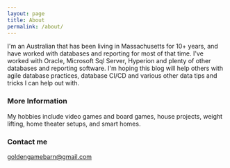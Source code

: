 ```yaml
---
layout: page
title: About
permalink: /about/
---
```


I'm an Australian that has been living in Massachusetts for 10+ years, and have worked with databases and reporting for most of that time. I've worked with Oracle, Microsoft Sql Server, Hyperion and plenty of other databases and reporting software. I'm hoping this blog will help others with agile database practices, database CI/CD and various other data tips and tricks I can help out with.

### More Information

My hobbies include video games and board games, house projects, weight lifting, home theater setups, and smart homes. 

### Contact me

[goldengamebarn@gmail.com](mailto:goldengamebarn@gmail.com)